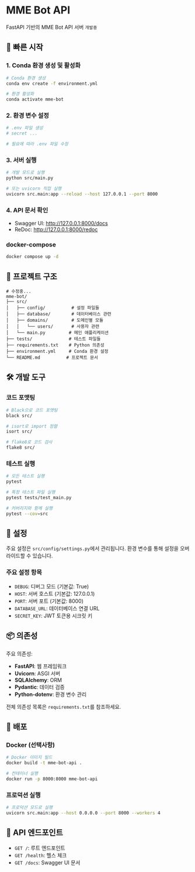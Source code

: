 # MME Bot API

FastAPI 기반의 MME Bot API 서버 `개발중`

## 🚀 빠른 시작

### 1. Conda 환경 생성 및 활성화

```bash
# Conda 환경 생성
conda env create -f environment.yml

# 환경 활성화
conda activate mme-bot
```

### 2. 환경 변수 설정

```bash
# .env 파일 생성
# secret ...

# 필요에 따라 .env 파일 수정
```

### 3. 서버 실행

```bash
# 개발 모드로 실행
python src/main.py

# 또는 uvicorn 직접 실행
uvicorn src.main:app --reload --host 127.0.0.1 --port 8000
```

### 4. API 문서 확인

- Swagger UI: http://127.0.0.1:8000/docs
- ReDoc: http://127.0.0.1:8000/redoc

### docker-compose

```bash
docker compose up -d
```

## 📁 프로젝트 구조

```
# 수정중...
mme-bot/
├── src/
│   ├── config/          # 설정 파일들
│   ├── database/        # 데이터베이스 관련
│   ├── domains/         # 도메인별 모듈
│   │   └── users/       # 사용자 관련
│   └── main.py         # 메인 애플리케이션
├── tests/              # 테스트 파일들
├── requirements.txt    # Python 의존성
├── environment.yml     # Conda 환경 설정
└── README.md          # 프로젝트 문서
```

## 🛠️ 개발 도구

### 코드 포맷팅

```bash
# Black으로 코드 포맷팅
black src/

# isort로 import 정렬
isort src/

# flake8로 코드 검사
flake8 src/
```

### 테스트 실행

```bash
# 모든 테스트 실행
pytest

# 특정 테스트 파일 실행
pytest tests/test_main.py

# 커버리지와 함께 실행
pytest --cov=src
```

## 🔧 설정

주요 설정은 `src/config/settings.py`에서 관리됩니다. 환경 변수를 통해 설정을 오버라이드할 수 있습니다.

### 주요 설정 항목

- `DEBUG`: 디버그 모드 (기본값: True)
- `HOST`: 서버 호스트 (기본값: 127.0.0.1)
- `PORT`: 서버 포트 (기본값: 8000)
- `DATABASE_URL`: 데이터베이스 연결 URL
- `SECRET_KEY`: JWT 토큰용 시크릿 키

## 📦 의존성

주요 의존성:

- **FastAPI**: 웹 프레임워크
- **Uvicorn**: ASGI 서버
- **SQLAlchemy**: ORM
- **Pydantic**: 데이터 검증
- **Python-dotenv**: 환경 변수 관리

전체 의존성 목록은 `requirements.txt`를 참조하세요.

## 🚀 배포

### Docker (선택사항)

```bash
# Docker 이미지 빌드
docker build -t mme-bot-api .

# 컨테이너 실행
docker run -p 8000:8000 mme-bot-api
```

### 프로덕션 실행

```bash
# 프로덕션 모드로 실행
uvicorn src.main:app --host 0.0.0.0 --port 8000 --workers 4
```

## 📝 API 엔드포인트

- `GET /`: 루트 엔드포인트
- `GET /health`: 헬스 체크
- `GET /docs`: Swagger UI 문서